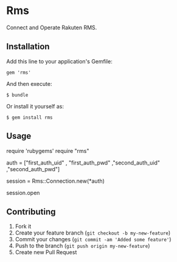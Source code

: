 # Rms

Connect and Operate Rakuten RMS.

## Installation

Add this line to your application's Gemfile:

    gem 'rms'

And then execute:

    $ bundle

Or install it yourself as:

    $ gem install rms

## Usage

require 'rubygems'
require "rms"

auth = ["first_auth_uid" , "first_auth_pwd" ,"second_auth_uid" ,"second_auth_pwd"]

session = Rms::Connection.new(*auth)

session.open


## Contributing

1. Fork it
2. Create your feature branch (`git checkout -b my-new-feature`)
3. Commit your changes (`git commit -am 'Added some feature'`)
4. Push to the branch (`git push origin my-new-feature`)
5. Create new Pull Request
